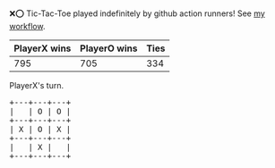 :x::o: Tic-Tac-Toe played indefinitely by github action runners! See [my workflow](.github/workflows/play.yaml).

|PlayerX wins|PlayerO wins|Ties|
|-|-|-|
|795|705|334|

PlayerX's turn.

<pre>
+---+---+---+
|   | O | O |
+---+---+---+
| X | O | X |
+---+---+---+
|   | X |   |
+---+---+---+
</pre>